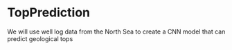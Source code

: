 # TopPrediction
We will use well log data from the North Sea to create a CNN model that can predict geological tops
